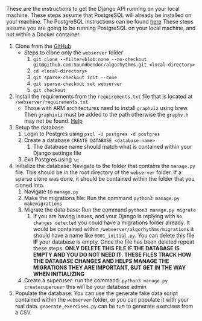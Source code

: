 These are the instructions to get the Django API running on your local machine. These steps assume that PostgreSQL will already be installed on your machine. The PostgreSQL instructions can be found [here](https://www.postgresql.org/docs/current/tutorial-install.html) These steps assume you are going to be running PostgreSQL on your local machine, and not within a Docker container. 
1. Clone from the [GitHub](https://github.com/Soundbendor/algorhythms)
	* Steps to clone only the `webserver` folder
		1. `git clone --filter=blob:none --no-checkout git@github.com:Soundbendor/algorhythms.git <local-directory>`
		2. `cd <local-directory>`
		3. `git sparse-checkout init --cone`
		4. `git sparse-checkout set webserver`
		5. `git checkout`
2. Install the requirements from the `requirements.txt` file that is located at `/webserver/requirements.txt`
	* Those with ARM architectures need to install `graphviz` using brew. Then `graphiviz` must be added to the path otherwise the `graphv.h` may not be found. [Help](https://pygraphviz.github.io/documentation/stable/install.html#macos)
3. Setup the database
	1. Login to Postgres using `psql -U postgres -d postgres`
	2. Create a database `CREATE DATABASE <database-name>`
		1. The database name should match what is contained within your Django settings file
	3. Exit Postgres using `\q`
4. Initialize the database: Navigate to the folder that contains the `manage.py` file. This should be in the root directory of the `webserver` folder. If a sparse clone was done, it should be contained within the folder that you cloned into.
	1. Navigate to `manage.py`
	2. Make the migrations file: Run the command `python3 manage.py makemigrations`
	3. Migrate the data base: Run the command `python3 manage.py migrate`
		1. If you are having issues, and your Django is replying with `No changes detected` you could have a migrations folder already. It would be contained within `/webserver/algorhythms/migrations` it should have a name like `0001_initial.py`. You can delete this file **IF** your database is empty. Once the file has been deleted repeat these steps. **ONLY DELETE THIS FILE IF THE DATABASE IS EMPTY AND YOU DO NOT NEED IT. THESE FILES TRACK HOW THE DATABASE CHANGES AND HELPS MANAGE THE MIGRATIONS THEY ARE IMPORTANT, BUT GET IN THE WAY WHEN INITIALIZING**
	4. Create a superuser: run the command: `python3 manage.py createsuperuser` this will be your database admin
5. Populate the database: You can use the generate fake data script contained within the `webserver` folder, or you can populate it with your real data. `generate_exercises.py` can be run to generate exercises from a CSV. 